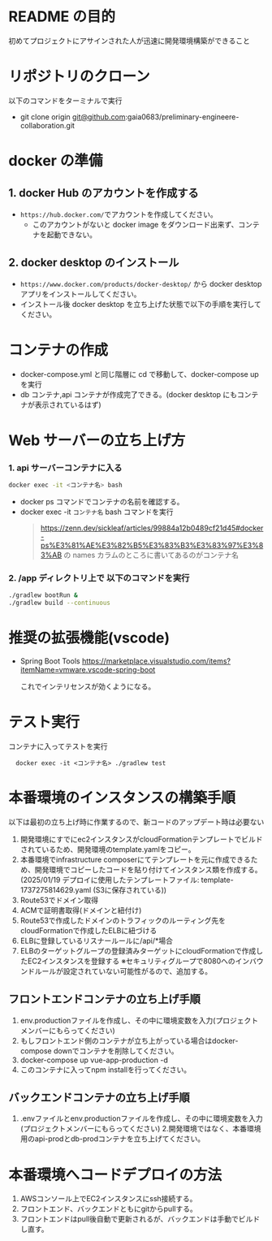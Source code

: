 # README の目的

初めてプロジェクトにアサインされた人が迅速に開発環境構築ができること

# リポジトリのクローン

以下のコマンドをターミナルで実行

- git clone origin git@github.com:gaia0683/preliminary-engineere-collaboration.git

# docker の準備

## 1. docker Hub のアカウントを作成する

- `https://hub.docker.com/`でアカウントを作成してください。
  - このアカウントがないと docker image をダウンロード出来ず、コンテナを起動できない。

## 2. docker desktop のインストール

- `https://www.docker.com/products/docker-desktop/` から docker desktop アプリをインストールしてください。
- インストール後 docker desktop を立ち上げた状態で以下の手順を実行してください。

# コンテナの作成

- docker-compose.yml と同じ階層に cd で移動して、docker-compose up を実行
- db コンテナ,api コンテナが作成完了できる。(docker desktop にもコンテナが表示されているはず)

# Web サーバーの立ち上げ方

### 1. api サーバーコンテナに入る

```bash
docker exec -it <コンテナ名> bash
```

- docker ps コマンドでコンテナの名前を確認する。
- docker exec -it `コンテナ名` bash コマンドを実行
  > https://zenn.dev/sickleaf/articles/99884a12b0489cf21d45#docker-ps%E3%81%AE%E3%82%B5%E3%83%B3%E3%83%97%E3%83%AB の names カラムのところに書いてあるのがコンテナ名

### 2. /app ディレクトリ上で 以下のコマンドを実行

```bash
./gradlew bootRun &
./gradlew build --continuous
```

# 推奨の拡張機能(vscode)

- Spring Boot Tools
  https://marketplace.visualstudio.com/items?itemName=vmware.vscode-spring-boot

  これでインテリセンスが効くようになる。

# テスト実行

コンテナに入ってテストを実行

```
  docker exec -it <コンテナ名> ./gradlew test
```

# 本番環境のインスタンスの構築手順
以下は最初の立ち上げ時に作業するので、新コードのアップデート時は必要ない
1. 開発環境にすでにec2インスタンスがcloudFormationテンプレートでビルドされているため、開発環境のtemplate.yamlをコピー。
2. 本番環境でinfrastructure composerにてテンプレートを元に作成できるため、開発環境でコピーしたコードを貼り付けてインスタンス類を作成する。(2025/01/19 デプロイに使用したテンプレートファイル: template-1737275814629.yaml (S3に保存されている))
3. Route53でドメイン取得
4. ACMで証明書取得(ドメインと紐付け)
5. Route53で作成したドメインのトラフィックのルーティング先をcloudFormationで作成したELBに紐づける
6. ELBに登録しているリスナールールに/api/*場合
6. ELBのターゲットグループの登録済みターゲットにcloudFormationで作成したEC2インスタンスを登録する
※セキュリティグループで8080へのインバウンドルールが設定されていない可能性がるので、追加する。

## フロントエンドコンテナの立ち上げ手順
1. env.productionファイルを作成し、その中に環境変数を入力(プロジェクトメンバーにもらってください)
2. もしフロントエンド側のコンテナが立ち上がっている場合はdocker-compose downでコンテナを削除してください。
3. docker-compose up vue-app-production -d
4. このコンテナに入ってnpm installを行ってください。

## バックエンドコンテナの立ち上げ手順
1. .envファイルとenv.productionファイルを作成し、その中に環境変数を入力(プロジェクトメンバーにもらってください)
2.開発環境ではなく、本番環境用のapi-prodとdb-prodコンテナを立ち上げてください。

# 本番環境へコードデプロイの方法
1. AWSコンソール上でEC2インスタンスにssh接続する。
2. フロントエンド、バックエンドともにgitからpullする。
3. フロントエンドはpull後自動で更新されるが、バックエンドは手動でビルドし直す。
